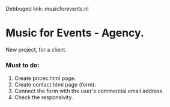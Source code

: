 Debbuged link: musicforevents.nl

# Music for Events - Agency.

New project, for a client.

### Must to do:

1. Create prices.html page.
2. Create contact.html page (form).
3. Connect the form with the user's commercial email address.
4. Check the responsivity.
